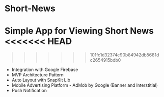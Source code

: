 # Short-News
Simple App for Viewing Short News
<<<<<<< HEAD
=======

>>>>>>> 101fc1d32374c90b84942db5681dc2654915bdb0
- Integration with Google Firebase
- MVP Architecture Pattern
- Auto Layout with SnapKit Lib
- Mobile Advertising Platform - AdMob by Google (Banner and Interstitial)
- Push Notification

